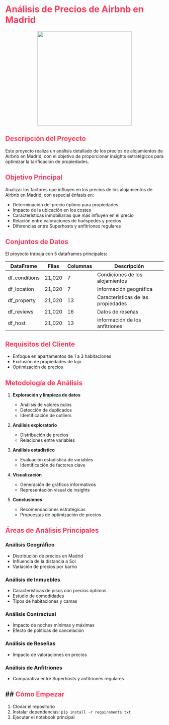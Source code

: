 # <span style="color: #ff385c;"> Análisis de Precios de Airbnb en Madrid</span>
<div align="center">
  <img src="https://upload.wikimedia.org/wikipedia/commons/thumb/6/69/Airbnb_Logo_B%C3%A9lo.svg/2560px-Airbnb_Logo_B%C3%A9lo.svg.png" width="300">
</div>

## <span style="color: #ff385c;"> Descripción del Proyecto</span>

Este proyecto realiza un análisis detallado de los precios de alojamientos de Airbnb en Madrid, con el objetivo de proporcionar insights estratégicos para optimizar la tarificación de propiedades.

## <span style="color: #ff385c;"> Objetivo Principal</span>

Analizar los factores que influyen en los precios de los alojamientos de Airbnb en Madrid, con especial énfasis en:
- Determinación del precio óptimo para propiedades
- Impacto de la ubicación en los costes
- Características inmobiliarias que más influyen en el precio
- Relación entre valoraciones de huéspedes y precios
- Diferencias entre Superhosts y anfitriones regulares

## <span style="color: #ff385c;"> Conjuntos de Datos</span>

El proyecto trabaja con 5 dataframes principales:

| DataFrame | Filas | Columnas | Descripción |
|-----------|-------|----------|-------------|
| df_conditions | 21,020 | 7 | Condiciones de los alojamientos |
| df_location | 21,020 | 7 | Información geográfica |
| df_property | 21,020 | 13 | Características de las propiedades |
| df_reviews | 21,020 | 16 | Datos de reseñas |
| df_host | 21,020 | 13 | Información de los anfitriones |

## <span style="color: #ff385c;"> Requisitos del Cliente</span>

- Enfoque en apartamentos de 1 a 3 habitaciones
- Exclusión de propiedades de lujo
- Optimización de precios

## <span style="color: #ff385c;"> Metodología de Análisis</span>

1. **Exploración y limpieza de datos**
   - Análisis de valores nulos
   - Detección de duplicados
   - Identificación de outliers

2. **Análisis exploratorio**
   - Distribución de precios
   - Relaciones entre variables

3. **Análisis estadístico**
   - Evaluación estadística de variables
   - Identificación de factores clave

4. **Visualización**
   - Generación de gráficos informativos
   - Representación visual de insights

5. **Conclusiones**
   - Recomendaciones estratégicas
   - Propuestas de optimización de precios

## <span style="color: #ff385c;"> Áreas de Análisis Principales</span>

### Análisis Geográfico
- Distribución de precios en Madrid
- Influencia de la distancia a Sol
- Variación de precios por barrio

### Análisis de Inmuebles
- Características de pisos con precios óptimos
- Estudio de comodidades
- Tipos de habitaciones y camas

### Análisis Contractual
- Impacto de noches mínimas y máximas
- Efecto de políticas de cancelación

### Análisis de Reseñas
- Impacto de valoraciones en precios

### Análisis de Anfitriones
- Comparativa entre Superhosts y anfitriones regulares

## ## <span style="color: #ff385c;"> Cómo Empezar</span>

1. Clonar el repositorio
2. Instalar dependencias: `pip install -r requirements.txt`
3. Ejecutar el notebook principal